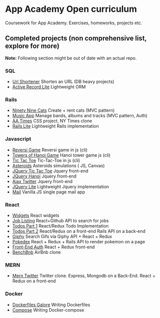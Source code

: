 # App Academy Open curriculum
Coursework for App Academy. Exercises, homeworks, projects etc.

## Completed projects (non comprehensive list, explore for more)
**Note:** Following section might be out of date with an actual repo.
### SQL
- [Url Shortener](https://github.com/samarink/open-app-academy/tree/master/03_sql/URLShortener) Shorten an URL (DB heavy projects)
- [Active Record Lite](https://github.com/samarink/open-app-academy/tree/master/03_sql/own-active-record/skeleton) Lightweight ORM
### Rails
- [Ninety Nine Cats](https://github.com/samarink-study/app-academy-open/tree/master/04_rails/05_nn-cats-auth) Create + rent cats (MVC pattern)
- [Music App](https://github.com/samarink-study/app-academy-open/tree/master/04_rails/07_music_app) Manage bands, albums and tracks (MVC pattern, Auth)
- [AA Times](https://github.com/samarink-study/app-academy-open/tree/master/04_rails/12_aa_times) CSS project, NY Times clone
- [Rails Lite](https://github.com/samarink-study/app-academy-open/tree/master/04_rails/17_rails_lite) Lightweight Rails implementation
### Javascript
- [Reversi Game](https://github.com/samarink-study/app-academy-open/tree/master/05_javascript/05-js-reversi) Reversi game in js (cli)
- [Towers of Hanoi Game](https://github.com/samarink-study/app-academy-open/tree/master/05_javascript/09-towers-of-hanoi) Hanoi tower game js (cli)
- [Tic Tac Toe](https://github.com/samarink-study/app-academy-open/tree/master/05_javascript/10-tic-tac-toe) Tic-Tac-Toe in js (cli)
- [Asteroids](https://github.com/samarink-study/app-academy-open/tree/master/05_javascript/15-asteroids) Asteroids simulations ( JS, Canvas)
- [JQuery Tic Tac Toe](https://github.com/samarink-study/app-academy-open/tree/master/05_javascript/19-jquery-tic-tac-toe) Jquery front-end
- [JQuery Hanoi](https://github.com/samarink-study/app-academy-open/tree/master/05_javascript/20-jquery-hanoi) Jquery front-end
- [Ajax Twitter](https://github.com/samarink-study/app-academy-open/tree/master/05_javascript/23-ajax-twitter) Jquery front-end
- [JQuery Lite](https://github.com/samarink-study/app-academy-open/tree/master/05_javascript/25-jquery-lite) Lightweight Jquery implementation
- [Mail](https://github.com/samarink-study/app-academy-open/tree/master/05_javascript/26-mail) Vanilla JS single page mail app
### React
- [Widgets](https://github.com/samarink-study/app-academy-open/tree/master/06_react/05-widgets) React widgets
- [Job Listing](https://github.com/samarink-study/app-academy-open/tree/master/06_react/07-job-listing) React+Github API to search for jobs
- [Todos Part 1](https://github.com/samarink-study/app-academy-open/tree/master/06_react/08-todos-p1) React/Redux Todo Implementation
- [Todos Part 2](https://github.com/samarink-study/app-academy-open/tree/master/06_react/10-todos-p2) React/Redux on a front-end Rails API on a back-end
- [Giphy](https://github.com/samarink-study/app-academy-open/tree/master/06_react/11-giphy-hw) Search Gifs via Giphy API + React + Redux
- [Pokedex](https://github.com/samarink-study/app-academy-open/tree/master/06_react/13-pokedex-p1) React + Redux + Rails API to render pokemon on a page
- [Front-End Auth](https://github.com/samarink/open-app-academy/tree/master/06_react/15-fe-auth) React + Redux front-end
- [BenchBnb](https://github.com/samarink/open-app-academy/tree/master/06_react/16-bench-bnb) AirBnb clone
### MERN
- [Mern Twitter](https://github.com/samarink/open-app-academy/tree/master/07-mern/mern-twitter) Twitter clone. Express, Mongodb on a Back-End. React + Redux on a front-end
### Docker
- [Dockerfiles Galore](https://github.com/samarink/open-app-academy/tree/master/08-docker/03-dockerfiles-galore) Writing Dockerfiles
- [Compose](https://github.com/samarink/open-app-academy/tree/master/08-docker/05-compose) Writing Docker-compose
